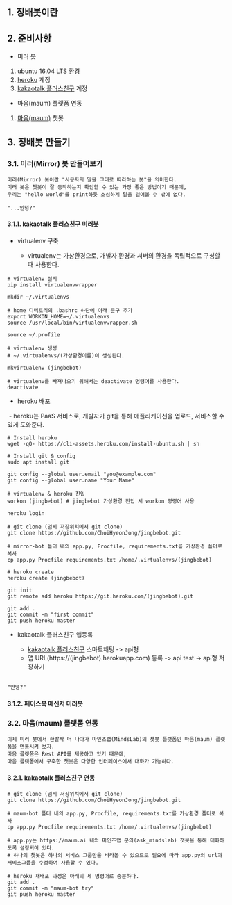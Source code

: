 ## 1. 징배봇이란

## 2. 준비사항

- 미러 봇
1. ubuntu 16.04 LTS 환경
2. [heroku](https://www.heroku.com "heroku") 계정
3. [kakaotalk 플러스친구](https://center-pf.kakao.com/login "kakaotalk 플러스친구") 계정

- 마음(maum) 플랫폼 연동
1. [마음(maum)](https://maum.ai/ "마음플랫폼") 챗봇

## 3. 징배봇 만들기

### 3.1. 미러(Mirror) 봇 만들어보기

```
미러(Mirror) 봇이란 "사용자의 말을 그대로 따라하는 봇"을 의미한다.
미러 봇은 챗봇이 잘 동작하는지 확인할 수 있는 가장 좋은 방법이기 때문에,
우리는 "hello world"를 print하듯 소심하게 말을 걸어볼 수 밖에 없다.

"...안녕?"
```

#### 3.1.1. kakaotalk 플러스친구 미러봇

- virtualenv 구축

  - virtualenv는 가상환경으로, 개발자 환경과 서버의 환경을 독립적으로 구성할 때 사용한다.

```
# virtualenv 설치
pip install virtualenvwrapper

mkdir ~/.virtualenvs

# home 디렉토리의 .bashrc 하단에 아래 문구 추가
export WORKON_HOME=~/.virtualenvs
source /usr/local/bin/virtualenvwrapper.sh

source ~/.profile

# virtualenv 생성
# ~/.virtualenvs/(가상환경이름)이 생성된다.

mkvirtualenv (jingbebot)

# virtualenv를 빠져나오기 위해서는 deactivate 명령어를 사용한다.
deactivate
```

- heroku 배포

  - heroku는 PaaS 서비스로, 개발자가 git을 통해 애플리케이션을 업로드, 서비스할 수 있게 도와준다.

```
# Install heroku 
wget -qO- https://cli-assets.heroku.com/install-ubuntu.sh | sh

# Install git & config
sudo apt install git

git config --global user.email "you@example.com"
git config --global user.name "Your Name"

# virtualenv & heroku 진입
workon (jingbebot) # jingbebot 가상환경 진입 시 workon 명령어 사용

heroku login

# git clone (임시 저장위치에서 git clone)
git clone https://github.com/ChoiHyeonJong/jingbebot.git

# mirror-bot 폴더 내의 app.py, Procfile, requirements.txt를 가상환경 폴더로 복사
cp app.py Procfile requirements.txt /home/.virtualenvs/(jingbebot) 

# heroku create
heroku create (jingbebot)

git init 
git remote add heroku https://git.heroku.com/(jingbebot).git

git add .
git commit -m "first commit"
git push heroku master
```

- kakaotalk 플러스친구 앱등록

  - [kakaotalk 플러스친구](https://center-pf.kakao.com/login "kakaotalk 플러스친구") 스마트채팅 -> api형
  - 앱 URL(https://(jingbebot).herokuapp.com) 등록 -> api test -> api형 저장하기
  
```

"안녕?"
```

#### 3.1.2. 페이스북 메신저 미러봇

### 3.2. 마음(maum) 플랫폼 연동

```
이제 미러 봇에서 한발짝 더 나아가 마인즈랩(MindsLab)의 챗봇 플랫폼인 마음(maum) 플랫폼을 연동시켜 보자.
마음 플랫폼은 Rest API를 제공하고 있기 때문에,
마음 플랫폼에서 구축한 챗봇은 다양한 인터페이스에서 대화가 가능하다.
```

#### 3.2.1. kakaotalk 플러스친구 연동

```
# git clone (임시 저장위치에서 git clone)
git clone https://github.com/ChoiHyeonJong/jingbebot.git

# maum-bot 폴더 내의 app.py, Procfile, requirements.txt를 가상환경 폴더로 복사
cp app.py Procfile requirements.txt /home/.virtualenvs/(jingbebot)

# app.py는 https://maum.ai 내의 마인즈랩 문의(ask_mindslab) 챗봇을 통해 대화하도록 설정되어 있다.
# 하나의 챗봇은 하나의 서비스 그룹만을 바라볼 수 있으므로 필요에 따라 app.py의 url과 서비스그룹을 수정하여 사용할 수 있다.

# heroku 재배포 과정은 아래의 세 명령어로 충분하다.
git add .
git commit -m "maum-bot try"
git push heroku master
```
